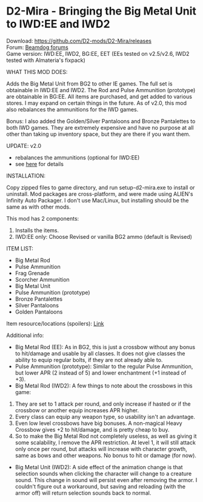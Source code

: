 # D2-Mira - Bringing the Big Metal Unit to IWD:EE and IWD2
Download: https://github.com/D2-mods/D2-Mira/releases  
Forum: [Beamdog forums](https://forums.beamdog.com/discussion/82755/mod-d2-mira-bringing-the-big-metal-unit-to-iwd-ee-and-iwd2-also-bg-ee/)  
Game version: IWD:EE, IWD2, BG:EE, EET (EEs tested on v2.5/v2.6, IWD2 tested with Almateria's fixpack)


WHAT THIS MOD DOES:

Adds the Big Metal Unit from BG2 to other IE games. The full set is obtainable in IWD:EE and IWD2. The Rod and Pulse Ammunition (prototype) are obtainable in BG:EE. All items are purchased, and get added to various stores. I may expand on certain things in the future. As of v2.0, this mod also rebalances the ammunitions for the IWD games.

Bonus: I also added the Golden/Silver Pantaloons and Bronze Pantalettes to both IWD games. They are extremely expensive and have no purpose at all other than taking up inventory space, but they are there if you want them.


UPDATE:
v2.0
- rebalances the ammunitions (optional for IWD:EE)
- see [here](https://forums.beamdog.com/discussion/comment/1176211/#Comment_1176211) for details


INSTALLATION:

Copy zipped files to game directory, and run setup-d2-mira.exe to install or uninstall. Mod packages are cross-platform, and were made using ALIEN's Infinity Auto Packager. I don't use Mac/Linux, but installing should be the same as with other mods.

This mod has 2 components:
1. Installs the items.
2. IWD:EE only: Choose Revised or vanilla BG2 ammo (default is Revised)


ITEM LIST:

- Big Metal Rod
- Pulse Ammunition
- Frag Grenade
- Scorcher Ammunition
- Big Metal Unit
- Pulse Ammunition (prototype)
- Bronze Pantalettes
- Silver Pantaloons
- Golden Pantaloons

Item resource/locations (spoilers): [Link](https://raw.githubusercontent.com/D2-mods/D2-Mira/main/d2-mira/Item%20locations%20(spoilers).txt)

Additional info:
- Big Metal Rod (EE): As in BG2, this is just a crossbow without any bonus to hit/damage and usable by all classes. It does not give classes the ability to equip regular bolts, if they are not already able to.
- Pulse Ammunition (prototype): Similar to the regular Pulse Ammunition, but lower APR (2 instead of 5) and lower enchantment (+1 instead of +3).
- Big Metal Rod (IWD2): A few things to note about the crossbows in this game:
1. They are set to 1 attack per round, and only increase if hasted or if the crossbow or another equip increases APR higher.
2. Every class can equip any weapon type, so usability isn't an advantage.
3. Even low level crossbows have big bonuses. A non-magical Heavy Crossbow gives +2 to hit/damage, and is pretty cheap to buy.
4. So to make the Big Metal Rod not completely useless, as well as giving it some scalability, I remove the APR restriction. At level 1, it will still attack only once per round, but attacks will increase with character growth, same as bows and other weapons. No bonus to hit or damage (for now).
- Big Metal Unit (IWD2): A side effect of the animation change is that selection sounds when clicking the character will change to a creature sound. This change in sound will persist even after removing the armor. I couldn't figure out a workaround, but saving and reloading (with the armor off) will return selection sounds back to normal.
